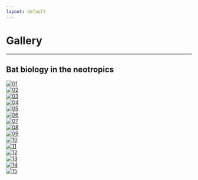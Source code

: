 ```yaml
---
layout: default
---
```

# Gallery
---

## Bat biology in the neotropics

<div class="responsive">
  <div class="gallery">
    <a href="/assets/photos/chiroptology/01_IMG_2563.jpg" data-lightbox="gallery">
      <img src="/assets/photos/chiroptology/01_IMG_2563.jpg" alt="01">
    </a>
  </div>
</div>

<div class="responsive">
  <div class="gallery">
    <a href="/assets/photos/chiroptology/02_IMG_2547.JPG" data-lightbox="gallery">
      <img src="/assets/photos/chiroptology/02_IMG_2547.JPG" alt="02">
    </a>
  </div>
</div>

<div class="responsive">
  <div class="gallery">
    <a href="/assets/photos/chiroptology/03_IMG_5306.JPG" data-lightbox="gallery">
      <img src="/assets/photos/chiroptology/03_IMG_5306.JPG" alt="03">
    </a>
  </div>
</div>

<div class="responsive">
  <div class="gallery">
    <a href="/assets/photos/chiroptology/04_IMG_2406.JPG" rel="lightbox">
      <img src="/assets/photos/chiroptology/04_IMG_2406.JPG" alt="04">
    </a>
  </div>
</div>

<div class="responsive">
  <div class="gallery">
    <a href="/assets/photos/chiroptology/05_IMG_1995.JPG" rel="lightbox">
      <img src="/assets/photos/chiroptology/05_IMG_1995.JPG" alt="05">
    </a>
  </div>
</div>

<div class="responsive">
  <div class="gallery">
    <a href="/assets/photos/chiroptology/06_P1012854.JPG" rel="lightbox">
      <img src="/assets/photos/chiroptology/06_P1012854.JPG" alt="06">
    </a>
  </div>
</div>

<div class="responsive">
  <div class="gallery">
    <a href="/assets/photos/chiroptology/07_P1012904.JPG" rel="lightbox">
      <img src="/assets/photos/chiroptology/07_P1012904.JPG" alt="07">
    </a>
  </div>
</div>

<div class="responsive">
  <div class="gallery">
    <a href="/assets/photos/chiroptology/08_37499008_Unknown.JPG" rel="lightbox">
      <img src="/assets/photos/chiroptology/08_37499008_Unknown.JPG" alt="08">
    </a>
  </div>
</div>

<div class="responsive">
  <div class="gallery">
    <a href="/assets/photos/chiroptology/09_IMG_1747.JPG" rel="lightbox">
      <img src="/assets/photos/chiroptology/09_IMG_1747.JPG" alt="09">
    </a>
  </div>
</div>

<div class="responsive">
  <div class="gallery">
    <a href="/assets/photos/chiroptology/10_IMG_3159.JPG" rel="lightbox">
      <img src="/assets/photos/chiroptology/10_IMG_3159.JPG" alt="10">
    </a>
  </div>
</div>

<div class="responsive">
  <div class="gallery">
    <a href="/assets/photos/chiroptology/11_IMG_5163.JPG" rel="lightbox">
      <img src="/assets/photos/chiroptology/11_IMG_5163.JPG" alt="11">
    </a>
  </div>
</div>

<div class="responsive">
  <div class="gallery">
    <a href="/assets/photos/chiroptology/12_IMG_0363.JPG" rel="lightbox">
      <img src="/assets/photos/chiroptology/12_IMG_0363.JPG" alt="12">
    </a>
  </div>
</div>

<div class="responsive">
  <div class="gallery">
    <a href="/assets/photos/chiroptology/13_IMG_2666.JPG" rel="lightbox">
      <img src="/assets/photos/chiroptology/13_IMG_2666.JPG" alt="13">
    </a>
  </div>
</div>

<div class="responsive">
  <div class="gallery">
    <a href="/assets/photos/chiroptology/14_IMG_1759.JPG" rel="lightbox">
      <img src="/assets/photos/chiroptology/14_IMG_1759.JPG" alt="14">
    </a>
  </div>
</div>

<div class="responsive">
  <div class="gallery">
    <a href="/assets/photos/chiroptology/15_IMG_5222.JPG" rel="lightbox">
      <img src="/assets/photos/chiroptology/15_IMG_5222.JPG" alt="15">
    </a>
  </div>
</div>

<div class="clearfix"></div>
